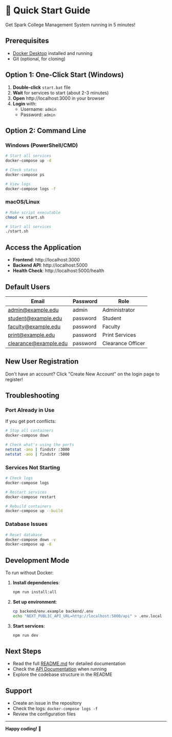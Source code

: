 # 🚀 Quick Start Guide

Get Spark College Management System running in 5 minutes!

## Prerequisites

- [Docker Desktop](https://www.docker.com/products/docker-desktop/) installed and running
- Git (optional, for cloning)

## Option 1: One-Click Start (Windows)

1. **Double-click** `start.bat` file
2. **Wait** for services to start (about 2-3 minutes)
3. **Open** http://localhost:3000 in your browser
4. **Login** with:
   - Username: `admin`
   - Password: `admin`

## Option 2: Command Line

### Windows (PowerShell/CMD)
```bash
# Start all services
docker-compose up -d

# Check status
docker-compose ps

# View logs
docker-compose logs -f
```

### macOS/Linux
```bash
# Make script executable
chmod +x start.sh

# Start all services
./start.sh
```

## Access the Application

- **Frontend**: http://localhost:3000
- **Backend API**: http://localhost:5000
- **Health Check**: http://localhost:5000/health

## Default Users

| Email | Password | Role |
|-------|----------|------|
| admin@example.edu | admin | Administrator |
| student@example.edu | password | Student |
| faculty@example.edu | password | Faculty |
| print@example.edu | password | Print Services |
| clearance@example.edu | password | Clearance Officer |

## New User Registration

Don't have an account? Click "Create New Account" on the login page to register!

## Troubleshooting

### Port Already in Use
If you get port conflicts:
```bash
# Stop all containers
docker-compose down

# Check what's using the ports
netstat -ano | findstr :3000
netstat -ano | findstr :5000
```

### Services Not Starting
```bash
# Check logs
docker-compose logs

# Restart services
docker-compose restart

# Rebuild containers
docker-compose up --build
```

### Database Issues
```bash
# Reset database
docker-compose down -v
docker-compose up -d
```

## Development Mode

To run without Docker:

1. **Install dependencies**:
   ```bash
   npm run install:all
   ```

2. **Set up environment**:
   ```bash
   cp backend/env.example backend/.env
   echo "NEXT_PUBLIC_API_URL=http://localhost:5000/api" > .env.local
   ```

3. **Start services**:
   ```bash
   npm run dev
   ```

## Next Steps

- Read the full [README.md](README.md) for detailed documentation
- Check the [API Documentation](http://localhost:5000/api-docs) when running
- Explore the codebase structure in the README

## Support

- Create an issue in the repository
- Check the logs: `docker-compose logs -f`
- Review the configuration files

---

**Happy coding! 🎉** 